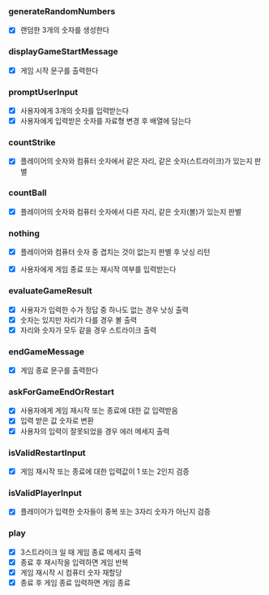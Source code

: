 ### generateRandomNumbers

- [x] 랜덤한 3개의 숫자를 생성한다

### displayGameStartMessage

- [x] 게임 시작 문구를 출력한다

### promptUserInput

- [x] 사용자에게 3개의 숫자를 입력받는다
- [x] 사용자에게 입력받은 숫자를 자료형 변경 후 배열에 담는다

### countStrike

- [x] 플레이어의 숫자와 컴퓨터 숫자에서 같은 자리, 같은 숫자(스트라이크)가 있는지 판별

### countBall

- [x] 플레이어의 숫자와 컴퓨터 숫자에서 다른 자리, 같은 숫자(볼)가 있는지 판별

### nothing

- [x] 플레이어와 컴퓨터 숫자 중 겹치는 것이 없는지 판별 후 낫싱 리턴

- [x] 사용자에게 게임 종료 또는 재시작 여부를 입력받는다

### evaluateGameResult

- [x] 사용자가 입력한 수가 정답 중 하나도 없는 경우 낫싱 출력
- [x] 숫자는 있지만 자리가 다를 경우 볼 출력
- [x] 자리와 숫자가 모두 같을 경우 스트라이크 출력

### endGameMessage

- [x] 게임 종료 문구를 출력한다

### askForGameEndOrRestart

- [x] 사용자에게 게임 재시작 또는 종료에 대한 값 입력받음
- [x] 입력 받은 값 숫자로 변환
- [x] 사용자의 입력이 잘못되었을 경우 에러 메세지 출력

### isValidRestartInput

- [x] 게임 재시작 또는 종료에 대한 입력값이 1 또는 2인지 검증

### isValidPlayerInput

- [x] 플레이어가 입력한 숫자들이 중복 또는 3자리 숫자가 아닌지 검증

### play

- [x] 3스트라이크 일 때 게임 종료 메세지 출력
- [x] 종료 후 재시작을 입력하면 게임 반복
- [x] 게임 재시작 시 컴퓨터 숫자 재할당
- [x] 종료 후 게임 종료 입력하면 게임 종료
